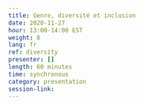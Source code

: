 ```yaml
---
title: Genre, diversité et inclusion
date: 2020-11-27
hour: 13:00-14:00 EST
weight: 8
lang: fr
ref: diversity
presenter: []
length: 60 minutes
time: synchronous
category: presentation
session-link:
---
```

